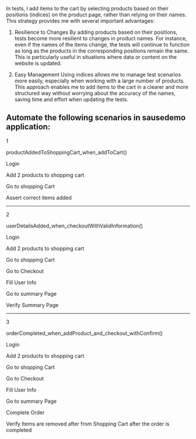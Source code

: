 
In tests, I add items to the cart by selecting products based on their
positions (indices) on the product page, 
rather than relying on their names. 
This strategy provides me with several important advantages:

1. Resilience to Changes
   By adding products based on their positions, tests become more resilient 
to changes in product names. For instance, even if the names of the 
items change, the tests will continue to function as long 
as the products in the corresponding positions remain the same. 
This is particularly useful in situations where data or content on the website is updated.

2. Easy Management
   Using indices allows me to manage test scenarios more easily, 
especially when working with a large number of products.
This approach enables me to add items to the cart in a clearer and more structured
way without worrying about the accuracy of the names, 
saving time and effort when updating the tests.



















Automate the following scenarios in sausedemo application:
---------------------------------------------

1

productAddedToShoppingCart_when_addToCart()

Login

Add 2 products to shopping cart

Go to shopping Cart

Assert correct items added

---------------------------------------------

2

userDetailsAdded_when_checkoutWithValidInformation()

Login

Add 2 products to shopping cart

Go to shopping Cart

Go to Checkout

Fill User Info

Go to summary Page

Verify Summary Page

---------------------------------------------

3

orderCompleted_when_addProduct_and_checkout_withConfirm()

Login

Add 2 products to shopping cart

Go to shopping Cart

Go to Checkout

Fill User Info

Go to summary Page

Complete Order

Verify Items are removed after from Shopping Cart after the order is completed
